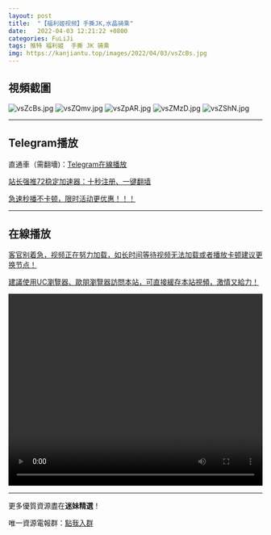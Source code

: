 ```yaml
---
layout: post
title:  "【福利姬视频】手撕JK,水晶骑乘"
date:   2022-04-03 12:21:22 +0800
categories: FuLiJi
tags: 推特 福利姬  手撕 JK 骑乘
img: https://kanjiantu.top/images/2022/04/03/vsZcBs.jpg
---
```



## 視頻截圖

![vsZcBs.jpg](https://kanjiantu.top/images/2022/04/03/vsZcBs.jpg)
![vsZQmv.jpg](https://kanjiantu.top/images/2022/04/03/vsZQmv.jpg)
![vsZpAR.jpg](https://kanjiantu.top/images/2022/04/03/vsZpAR.jpg)
![vsZMzD.jpg](https://kanjiantu.top/images/2022/04/03/vsZMzD.jpg)
![vsZShN.jpg](https://kanjiantu.top/images/2022/04/03/vsZShN.jpg)

* * *
## Telegram播放

直通車（需翻墻)：[Telegram在線播放](https://t.me/mimeijingxuan/422)

<u>站长强推72稳定加速器：[十秒注册、一键翻墙](https://www.mimei.blog/skip/vpn.html) </u>


<u>急速秒播不卡顿，限时活动更优惠！！！</u>
* * *
## 在線播放
<u>客官别着急，视频正在努力加载，如长时间等待视频无法加载或者播放卡顿建议更换节点！</u>

<u>建議使用UC瀏覽器、歐朋瀏覽器訪問本站，可直接緩存本站視頻，激情又給力！</u>
<center><video src="https://cdn.publer.io/uploads/videos/624995cadb279736bfa81b78/63cf8d80ad6f7d6e4d20ab8bd5586017.mp4" width="100%" height="380px" controls="controls"></video></center>


* * *
更多優質資源盡在**迷妹精選**！

唯一資源電報群：[點我入群](https://t.me/mimeijingxuan)



